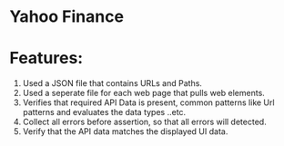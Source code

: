 # Yahoo Finance

# Features:
  1. Used a JSON file that contains URLs and Paths.
  2. Used a seperate file for each web page that pulls web elements.
  3. Verifies that required API Data is present, common patterns like Url patterns and evaluates the data types ..etc.
  4. Collect all errors before assertion, so that all errors will detected.
  5. Verify that the API data matches the displayed UI data.